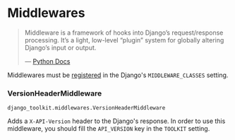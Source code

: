 Middlewares
===========

> Middleware is a framework of hooks into Django’s request/response processing.
It’s a light, low-level “plugin” system for globally altering Django’s input
or output.
>
>&mdash; [Python Docs][cite]

[cite]: https://docs.djangoproject.com/pt-br/1.9/topics/http/middleware/

Middlewares must be [registered][register-middleware] in the Django's
`MIDDLEWARE_CLASSES` setting.

[register-middleware]: https://docs.djangoproject.com/pt-br/1.9/topics/http/middleware/#activating-middleware

### VersionHeaderMiddleware

`django_toolkit.middlewares.VersionHeaderMiddleware`

Adds a `X-API-Version` header to the Django's response. In order to use this
middleware, you should fill the `API_VERSION` key in the `TOOLKIT` setting.
